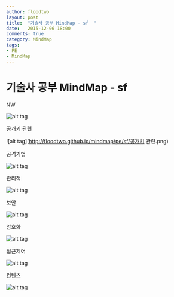 ```yaml
---
author: floodtwo
layout: post
title:  "기술사 공부 MindMap - sf  "
date:   2015-12-06 18:00
comments: true
category: MindMap 
tags: 
- PE
- MindMap
---
```


# 기술사 공부 MindMap - sf

NW

![alt tag](http://floodtwo.github.io/mindmap/pe/sf/NW.png)

공개키 관련

![alt tag](http://floodtwo.github.io/mindmap/pe/sf/공개키 관련.png)

공격기법

![alt tag](http://floodtwo.github.io/mindmap/pe/sf/공격기법.png)

관리적

![alt tag](http://floodtwo.github.io/mindmap/pe/sf/관리적.png)

보안

![alt tag](http://floodtwo.github.io/mindmap/pe/sf/보안.png)

암호화

![alt tag](http://floodtwo.github.io/mindmap/pe/sf/암호화.png)

접근제어

![alt tag](http://floodtwo.github.io/mindmap/pe/sf/접근제어.png)

컨텐츠

![alt tag](http://floodtwo.github.io/mindmap/pe/sf/컨텐츠.png)





